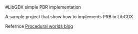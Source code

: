 #LibGDX simple PBR implementation

A sample project that show how to implements PRB in LibGDX

Refernce [Procedural worlds blog](http:\\www.pworld.cloud)
